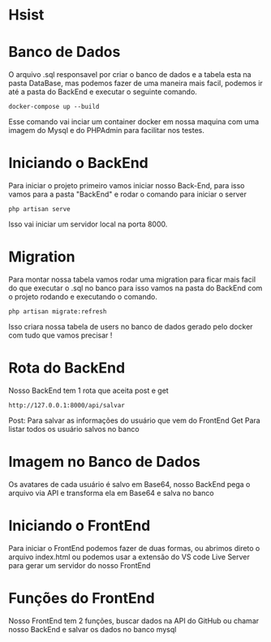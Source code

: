 # Hsist

# Banco de Dados

O arquivo .sql responsavel por criar o banco de dados e a tabela esta na pasta DataBase, mas podemos fazer de uma maneira mais facil, podemos ir até a pasta do BackEnd e executar o seguinte comando.

```
docker-compose up --build
```

Esse comando vai inciar um container docker em nossa maquina com uma imagem do Mysql e do PHPAdmin para facilitar nos testes.

# Iniciando o BackEnd

Para iniciar o projeto primeiro vamos iniciar nosso Back-End, para isso vamos para a pasta "BackEnd" e rodar o comando para iniciar o server

```
php artisan serve
```

Isso vai iniciar um servidor local na porta 8000.

# Migration

Para montar nossa tabela vamos rodar uma migration para ficar mais facil do que executar o .sql no banco para isso vamos na pasta do BackEnd com o projeto rodando e executando o comando.

```
php artisan migrate:refresh
```

Isso criara nossa tabela de users no banco de dados gerado pelo docker com tudo que vamos precisar !

# Rota do BackEnd

Nosso BackEnd tem 1 rota que aceita post e get

```
http://127.0.0.1:8000/api/salvar
```

Post: Para salvar as informações do usuário que vem do FrontEnd
Get Para listar todos os usuário salvos no banco

# Imagem no Banco de Dados 

Os avatares de cada usuário é salvo em Base64, nosso BackEnd pega o arquivo via API e transforma ela em Base64 e salva no banco

# Iniciando o FrontEnd

Para iniciar o FrontEnd podemos fazer de duas formas, ou abrimos direto o arquivo index.html ou podemos usar a extensão do VS code Live Server para gerar um servidor do nosso FrontEnd

# Funções do FrontEnd

Nosso FrontEnd tem 2 funções, buscar dados na API do GitHub ou chamar nosso BackEnd e salvar os dados no banco mysql
